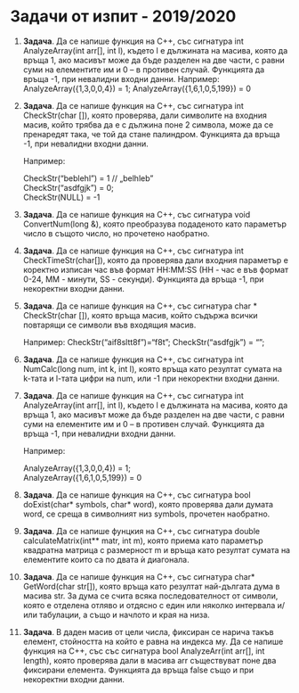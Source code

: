 # Задачи от изпит - 2019/2020

1. **Задача**. Да се напише функция на C++, със сигнатура int AnalyzeArray(int arr[], int l), където l е дължината на масива, която да връща 1, ако масивът може да бъде разделен на две части, с равни суми на елементите им и 0 – в противен случай. Функцията да връща -1, при невалидни входни данни.
Например: AnalyzeArray({1,3,0,0,4}) = 1; AnalyzeArray({1,6,1,0,5,199}) = 0

2. **Задача**. Да се напише функция на С++, със сигнатура int CheckStr(char []), която проверява, дали символите на входния масив, който трябва да е с дължина поне 2 символа, може да се пренаредят така, че той да стане палиндром. Функцията да връща -1, при невалидни входни данни.

	Например:

	CheckStr(“beblehl”) = 1 // „belhleb”<br>
	CheckStr(“asdfgjk”) = 0;<br>
	CheckStr(NULL) = -1

3. **Задача**. Да се напише функция на C++, със сигнатура void ConvertNum(long &), която преобразува подаденото като параметър число в същото число, но прочетено наобратно.

4. **Задача**. Да се напише функция на С++, със сигнатура int CheckTimeStr(char[]), която да проверява дали входния параметър е коректнo изписан час във формат HH:MM:SS (HH - час е във формат 0-24, MM - минути, SS - секунди). Функцията да връща -1, при некоректни входни данни.

5. **Задача**. Да се напише функция на С++, със сигнатура char * CheckStr(char []), която връща масив, който съдържа всички повтарящи се символи във входящия масив.

	Например: CheckStr(“aif8sltt8f”)=“f8t”; CheckStr(“asdfgjk”) = “”;

6. **Задача**. Да се напише функция на C++, със сигнатура int NumCalc(long num, int k, int l), която връща като резултат сумата на k-тата и l-тата цифри на num, или -1 при некоректни входни данни.

7. **Задача**. Да се напише функция на C++, със сигнатура int AnalyzeArray(int arr[], int l), където l е дължината на масива, която да връща 1, ако масивът може да бъде разделен на две части, с равни суми на елементите им и 0 – в противен случай. Функцията да връща -1, при невалидни входни данни.

	Например:

	AnalyzeArray({1,3,0,0,4}) = 1; <br>
	AnalyzeArray({1,6,1,0,5,199}) = 0

8. **Задача**. Да се напише функция на C++, със сигнатура bool doExist(char* symbols, char* word), която проверява дали думата word, се среща в символният низ symbols, прочетен наобратно.


9. **Задача**. Да се напише фунцкия на C++, със сигнатура double calculateMatrix(int** matr, int m), която приема като параметър квадратна матрица с размерност m и връща като резултат сумата на елементите които са по двата ѝ диагонала.

10. **Задача**. Да се напише функция на C++, със сигнатура char* GetWord(char str[]), която връща като резултат най-дългата дума в масива str. За дума се счита всяка последователност от символи, която е отделена отляво и отдясно с един или няколко интервала и/или табулации, а също и начлото и края на низа.

11. **Задача**. В даден масив от цели числа, фиксиран се нарича такъв елемент, стойността на който е равна на индекса му. Да се напише функция на С++, със със сигнатура bool AnalyzeArr(int arr[], int length), която проверява дали в масива arr съществуват поне два фиксирани елемента. Функцията да връща false също и при некоректни входни данни.
